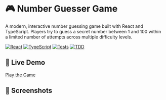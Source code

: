 # 🎮 Number Guesser Game

A modern, interactive number guessing game built with React and TypeScript. Players try to guess a secret number between 1 and 100 within a limited number of attempts across multiple difficulty levels.

[![React](https://img.shields.io/badge/React-18.0+-blue.svg)](https://reactjs.org/)
[![TypeScript](https://img.shields.io/badge/TypeScript-5.0+-blue.svg)](https://www.typescriptlang.org/)
[![Tests](https://img.shields.io/badge/Tests-38%20Passing-brightgreen.svg)](#testing)
[![TDD](https://img.shields.io/badge/Development-TDD-orange.svg)](#development-methodology)

## 🎯 Live Demo

[Play the Game](#) <!-- Add your deployed link here -->

## 📸 Screenshots

